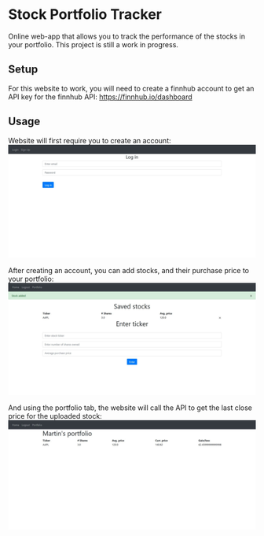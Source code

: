 # Stock Portfolio Tracker
Online web-app that allows you to track the performance of the stocks in your portfolio.
This project is still a work in progress.

## Setup

For this website to work, you will need to create a finnhub account to get an API key for the finnhub API:
https://finnhub.io/dashboard

## Usage

Website will first require you to create an account:
<img src="Assets/login.JPG">

After creating an account, you can add stocks, and their purchase price to your portfolio:
<img src="Assets/home.JPG">

And using the portfolio tab, the website will call the API to get the last close price for the uploaded stock:
<img src="Assets/portfolio.JPG">